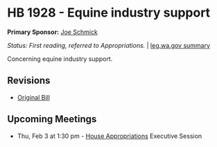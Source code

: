 # HB 1928 - Equine industry support
**Primary Sponsor:** [Joe Schmick](/person/leg/joe.schmick.md)

*Status: First reading, referred to Appropriations.* | [leg.wa.gov summary](https://app.leg.wa.gov/billsummary?BillNumber=1928&Year=2021)

Concerning equine industry support.

## Revisions
* [Original Bill](1/)

## Upcoming Meetings
* Thu, Feb 3 at 1:30 pm - [House Appropriations](/house/2021-22/APP/) Executive Session